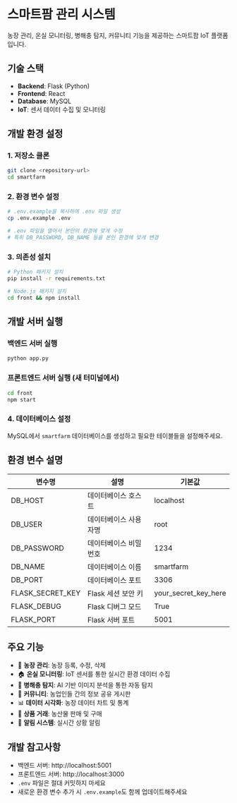 # 스마트팜 관리 시스템

농장 관리, 온실 모니터링, 병해충 탐지, 커뮤니티 기능을 제공하는 스마트팜 IoT 플랫폼입니다.

## 기술 스택

- **Backend**: Flask (Python)
- **Frontend**: React
- **Database**: MySQL
- **IoT**: 센서 데이터 수집 및 모니터링

## 개발 환경 설정

### 1. 저장소 클론

```bash
git clone <repository-url>
cd smartfarm
```

### 2. 환경 변수 설정

```bash
# .env.example을 복사하여 .env 파일 생성
cp .env.example .env

# .env 파일을 열어서 본인의 환경에 맞게 수정
# 특히 DB_PASSWORD, DB_NAME 등을 본인 환경에 맞게 변경
```

### 3. 의존성 설치

```bash
# Python 패키지 설치
pip install -r requirements.txt

# Node.js 패키지 설치
cd front && npm install
```

## 개발 서버 실행

### 백엔드 서버 실행

```bash
python app.py
```

### 프론트엔드 서버 실행 (새 터미널에서)

```bash
cd front
npm start
```

### 4. 데이터베이스 설정

MySQL에서 `smartfarm` 데이터베이스를 생성하고 필요한 테이블들을 설정해주세요.

## 환경 변수 설명

| 변수명           | 설명                  | 기본값               |
| ---------------- | --------------------- | -------------------- |
| DB_HOST          | 데이터베이스 호스트   | localhost            |
| DB_USER          | 데이터베이스 사용자명 | root                 |
| DB_PASSWORD      | 데이터베이스 비밀번호 | 1234                 |
| DB_NAME          | 데이터베이스 이름     | smartfarm            |
| DB_PORT          | 데이터베이스 포트     | 3306                 |
| FLASK_SECRET_KEY | Flask 세션 보안 키    | your_secret_key_here |
| FLASK_DEBUG      | Flask 디버그 모드     | True                 |
| FLASK_PORT       | Flask 서버 포트       | 5001                 |

## 주요 기능

- 🏡 **농장 관리**: 농장 등록, 수정, 삭제
- 🏠 **온실 모니터링**: IoT 센서를 통한 실시간 환경 데이터 수집
- 🐛 **병해충 탐지**: AI 기반 이미지 분석을 통한 자동 탐지
- 💬 **커뮤니티**: 농업인들 간의 정보 공유 게시판
- 📊 **데이터 시각화**: 농장 데이터 차트 및 통계
- 🛒 **상품 거래**: 농산물 판매 및 구매
- 🔔 **알림 시스템**: 실시간 상황 알림

## 개발 참고사항

- 백엔드 서버: http://localhost:5001
- 프론트엔드 서버: http://localhost:3000
- `.env` 파일은 절대 커밋하지 마세요
- 새로운 환경 변수 추가 시 `.env.example`도 함께 업데이트해주세요
